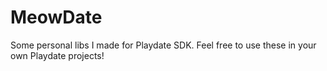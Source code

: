 # MeowDate
Some personal libs I made for Playdate SDK. Feel free to use these in your own Playdate projects!
